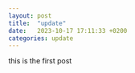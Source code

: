 ```yaml
---
layout: post
title:  "update"
date:   2023-10-17 17:11:33 +0200
categories: update
---
```

this is the first post
